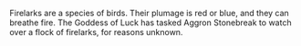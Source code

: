 Firelarks are a species of birds. Their plumage is red or blue, and they can breathe fire. The Goddess of Luck has tasked Aggron Stonebreak to watch over a flock of firelarks, for reasons unknown.
